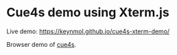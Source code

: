 # Cue4s demo using Xterm.js

Live demo: https://keynmol.github.io/cue4s-xterm-demo/

Browser demo of [cue4s](https://github.com/neandertech/cue4s).

